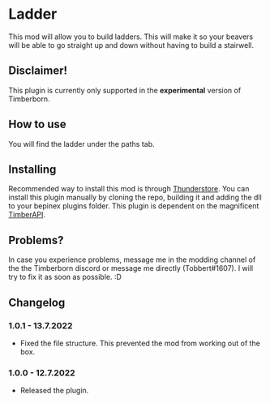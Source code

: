 # Ladder

This mod will allow you to build ladders. This will make it so your beavers will be able to go straight up and down without having to build a stairwell.

## Disclaimer!

This plugin is currently only supported in the **experimental** version of Timberborn.

## How to use

You will find the ladder under the paths tab. 

## Installing

Recommended way to install this mod is through [Thunderstore](https://timberborn.thunderstore.io/). You can install this plugin manually by cloning the repo, building it
and adding the dll to your bepinex plugins folder. This plugin is dependent on the magnificent [TimberAPI](https://github.com/Timberborn-Modding-Central/TimberAPI).

## Problems?

In case you experience problems, message me in the modding channel of the the Timberborn discord or message me directly (Tobbert#1607). I will try to fix it as soon as possible. :D

## Changelog

### 1.0.1 - 13.7.2022

- Fixed the file structure. This prevented the mod from working out of the box. 

### 1.0.0 - 12.7.2022

- Released the plugin.
